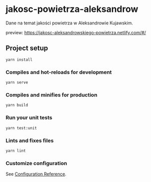 # jakosc-powietrza-aleksandrow

Dane na temat jakości powietrza w Aleksandrowie Kujawskim.

preview: https://jakosc-aleksandrowskiego-powietrza.netlify.com/#/

## Project setup
```
yarn install
```

### Compiles and hot-reloads for development
```
yarn serve
```

### Compiles and minifies for production
```
yarn build
```

### Run your unit tests
```
yarn test:unit
```

### Lints and fixes files
```
yarn lint
```

### Customize configuration
See [Configuration Reference](https://cli.vuejs.org/config/).
